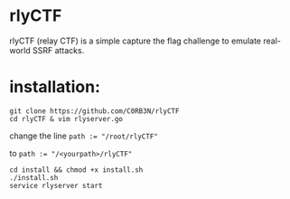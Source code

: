 # rlyCTF
rlyCTF (relay CTF) is a simple capture the flag challenge to emulate real-world SSRF attacks. 

# installation:
```
git clone https://github.com/C0RB3N/rlyCTF
cd rlyCTF & vim rlyserver.go
```
change the line 
`path := "/root/rlyCTF"`

to 
`path := "/<yourpath>/rlyCTF"`


```
cd install && chmod +x install.sh
./install.sh
service rlyserver start
```

